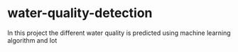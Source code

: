 # water-quality-detection
In this project the different water quality is predicted using machine learning algorithm and Iot
